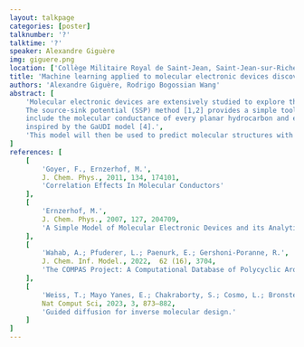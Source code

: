 ```yaml
---
layout: talkpage
categories: [poster]
talknumber: '?'
talktime: '?'
speaker: Alexandre Giguère
img: giguere.png
location: ['Collège Militaire Royal de Saint-Jean, Saint-Jean-sur-Richelieu, Québec (Canada)', 'SandboxAQ, Palo Alto, California (US)']
title: 'Machine learning applied to molecular electronic devices discovery'
authors: 'Alexandre Giguère, Rodrigo Bogossian Wang'
abstract: [
    'Molecular electronic devices are extensively studied to explore their potential use in electronics and to gain an understanding of electron transport mechanisms at the molecular scale. 
    The source-sink potential (SSP) method [1,2] provides a simple tool for the qualitative analysis of the conductance of molecular electronic devices. The COMPAS 1D database is extended to 
    include the molecular conductance of every planar hydrocarbon and every contacts combination possible [3]. This extended database is then used to train a generative machine learning model 
    inspired by the GaUDI model [4].',
    'This model will then be used to predict molecular structures with the desired conductive properties and can contribute to the development of innovative materials in molecular electronics.'
]
references: [
    [
        'Goyer, F., Ernzerhof, M.',
        J. Chem. Phys., 2011, 134, 174101,
        'Correlation Effects In Molecular Conductors'
    ],
    [
        'Ernzerhof, M.',
        J. Chem. Phys., 2007, 127, 204709,
        'A Simple Model of Molecular Electronic Devices and its Analytical Solution'
    ],
    [
        'Wahab, A.; Pfuderer, L.; Paenurk, E.; Gershoni-Poranne, R.',
        J. Chem. Inf. Model., 2022,  62 (16), 3704,
        'The COMPAS Project: A Computational Database of Polycyclic Aromatic Systems. Phase 1: Cata-Condensed Polybenzenoid Hydrocarbons.'
    ],
    [
        'Weiss, T.; Mayo Yanes, E.; Chakraborty, S.; Cosmo, L.; Bronstein, A. M.; Gershoni-Poranne, R.',
        Nat Comput Sci, 2023, 3, 873–882,
        'Guided diffusion for inverse molecular design.'
    ]
]
---
```

